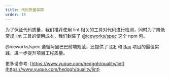 ```yaml
---
title: 代码质量保障
order: 18
---
```


为了保证代码质量，我们推荐使用 lint 相关的工具对代码进行检测，同时为了降低常规 lint 工具的使用成本，我们封装了 [@iceworks/spec](https://github.com/ice-lab/spec) 这个 npm 包。

@iceworks/spec 遵循阿里巴巴前端规范，还提供了 [ICE](https://ice.work/) 和 [Rax](https://rax.js.org/) 项目的最佳实践，进一步提升项目工程质量。

更多请参考: [https://www.yuque.com/hedgqh/quality/lint](https://www.yuque.com/hedgqh/quality/lint)

